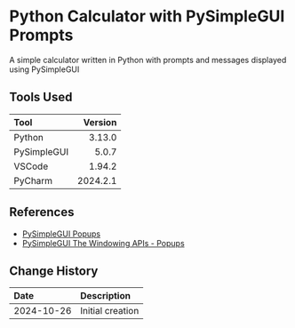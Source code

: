 # Python Calculator with PySimpleGUI Prompts
A simple calculator written in Python with prompts and messages displayed using PySimpleGUI

## Tools Used

| Tool        |  Version |
|:------------|---------:|
| Python      |   3.13.0 |
| PySimpleGUI |    5.0.7 |
| VSCode      |   1.94.2 |
| PyCharm     | 2024.2.1 |

## References
* [PySimpleGUI Popups](https://docs.pysimplegui.com/en/latest/documentation/module/popups/)
* [PySimpleGUI The Windowing APIs - Popups](https://docs.pysimplegui.com/en/latest/documentation/quick_start/windowing_apis_popup_windows/)

## Change History

| Date       | Description                                                                        |
|:-----------|:-----------------------------------------------------------------------------------|
| 2024-10-26 | Initial creation                                                                   |


